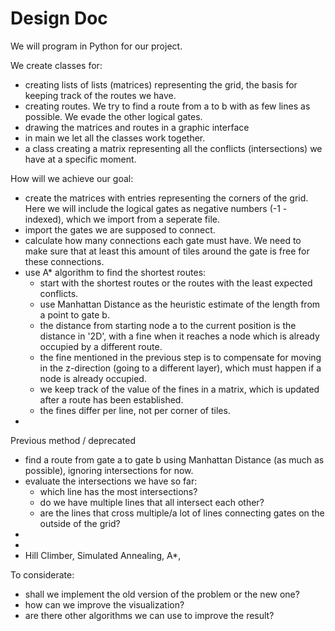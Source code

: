 Design Doc
===========

We will program in Python for our project. 

We create classes for:
- creating lists of lists (matrices) representing the grid, the basis for keeping track of the routes we have.
- creating routes. We try to find a route from a to b with as few lines as possible. We evade the other logical gates.
- drawing the matrices and routes in a graphic interface
- in main we let all the classes work together.
- a class creating a matrix representing all the conflicts (intersections) we have at a specific moment.

How will we achieve our goal:
- create the matrices with entries representing the corners of the grid. Here we will include the logical gates as negative numbers (-1 - indexed), which we import from a seperate file.
- import the gates we are supposed to connect.
- calculate how many connections each gate must have. We need to make sure that at least this amount of tiles around the gate is free for these connections.
- use A* algorithm to find the shortest routes:
	- start with the shortest routes or the routes with the least expected conflicts.
	- use Manhattan Distance as the heuristic estimate of the length from a point to gate b.
	- the distance from starting node a to the current position is the distance in '2D', with a fine when it reaches a node which is already occupied by a different route.
	- the fine mentioned in the previous step is to compensate for moving in the z-direction (going to a different layer), which must happen if a node is already occupied.
	- we keep track of the value of the fines in a matrix, which is updated after a route has been established.
	- the fines differ per line, not per corner of tiles.
- 

Previous method / deprecated
- find a route from gate a to gate b using Manhattan Distance (as much as possible), ignoring intersections for now.
- evaluate the intersections we have so far:
	- which line has the most intersections?
	- do we have multiple lines that all intersect each other?
	- are the lines that cross multiple/a lot of lines connecting gates on the outside of the grid?
- 
- 
- Hill Climber, Simulated Annealing, A*, 

To considerate:
- shall we implement the old version of the problem or the new one?
- how can we improve the visualization?
- are there other algorithms we can use to improve the result?

